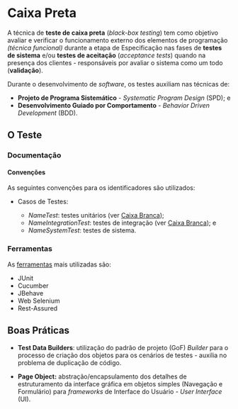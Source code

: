 # Caixa Preta

A técnica de **teste de caixa preta** (_black-box testing_) tem como objetivo avaliar e verificar o funcionamento externo dos elementos de programação _(técnica funcional)_ durante a etapa de Especificação nas fases de **testes de sistema** e/ou **testes de aceitação** (_acceptance tests_) quando na presença dos clientes - responsáveis por avaliar o sistema como um todo (**validação**).

Durante o desenvolvimento de _software_, os testes auxiliam nas técnicas de:
* **Projeto de Programa Sistemático** - _Systematic Program Design_ (SPD); e
* **Desenvolvimento Guiado por Comportamento** - _Behavior Driven Development_ (BDD).

## O Teste

### Documentação

#### Convenções

As seguintes convenções para os identificadores são utilizados:

* Casos de Testes:

  * _NameTest_: testes unitários (ver [Caixa Branca](/testes/caixa-branca.md));
  * _NameIntegrationTest_: testes de integração (ver [Caixa Branca](/testes/caixa-branca.md)); e
  * _NameSystemTest_: testes de sistema.

### Ferramentas

As [ferramentas](ferramentas.md) mais utilizadas são:

* JUnit
* Cucumber
* JBehave
* Web Selenium
* Rest-Assured

## Boas Práticas

* **Test Data Builders**: utilização do padrão de projeto (GoF) _Builder_ para o processo de criação dos objetos para os cenários de testes - auxilia no problema de duplicação de código.

* **Page Object:** abstração/encapsulamento dos detalhes de estruturamento da interface gráfica em objetos simples (Navegação e Formulário) para _frameworks_ de Interface do Usuário - _User Interface_ (UI).
